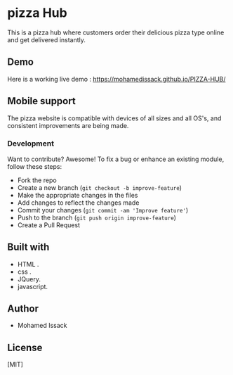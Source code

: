 # pizza Hub

  This is a pizza hub  where customers order their delicious pizza type online and get delivered instantly.


## Demo
Here is a working live demo : https://mohamedissack.github.io/PIZZA-HUB/
## Mobile support
The pizza website is compatible with devices of all sizes and all OS's, and consistent improvements are being made.
### Development
Want to contribute? Awesome!
To fix a bug or enhance an existing module, follow these steps:
- Fork the repo
- Create a new branch (`git checkout -b improve-feature`)
- Make the appropriate changes in the files
- Add changes to reflect the changes made
- Commit your changes (`git commit -am 'Improve feature'`)
- Push to the branch (`git push origin improve-feature`)
- Create a Pull Request
## Built with
-  HTML .
-  css .
- JQuery.
- javascript.
## Author
- Mohamed Issack
## License
[MIT]
